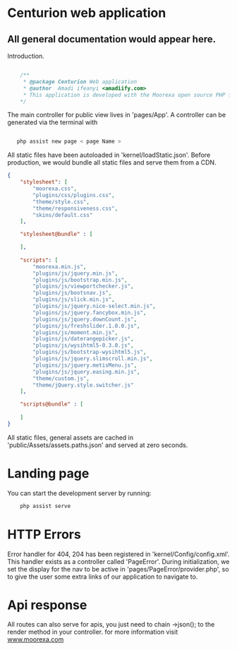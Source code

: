 # Centurion web application

## All general documentation would appear here.

Introduction.

```php

    /**
     * @package Centurion Web application
     * @author  Amadi ifeanyi <amadiify.com>
     * This application is developed with the Moorexa open source PHP framework, developed and managed by Fregate Software Lab.
    */
```

The main controller for public view lives in 'pages/App'. A controller can be generated via the terminal with 

```bash

   php assist new page < page Name >
```

All static files have been autoloaded in 'kernel/loadStatic.json'. Before production, we would bundle all static files and serve them from a CDN. 

```json
{
    "stylesheet": [
        "moorexa.css",
        "plugins/css/plugins.css",
        "theme/style.css",
        "theme/responsiveness.css",
        "skins/default.css"
    ],

    "stylesheet@bundle" : [

    ],
    
    "scripts": [
        "moorexa.min.js",
        "plugins/js/jquery.min.js",
        "plugins/js/bootstrap.min.js",
        "plugins/js/viewportchecker.js",
        "plugins/js/bootsnav.js",
        "plugins/js/slick.min.js",
        "plugins/js/jquery.nice-select.min.js",
        "plugins/js/jquery.fancybox.min.js",
        "plugins/js/jquery.downCount.js",
        "plugins/js/freshslider.1.0.0.js",
        "plugins/js/moment.min.js",
        "plugins/js/daterangepicker.js",
        "plugins/js/wysihtml5-0.3.0.js",
        "plugins/js/bootstrap-wysihtml5.js",
        "plugins/js/jquery.slimscroll.min.js",
        "plugins/js/jquery.metisMenu.js",
        "plugins/js/jquery.easing.min.js",
        "theme/custom.js",
        "theme/jQuery.style.switcher.js"
    ],

    "scripts@bundle" : [
        
    ]
}
```

All static files, general assets are cached in 'public/Assets/assets.paths.json' and served at zero seconds.

# Landing page
You can start the development server by running:

```bash
    php assist serve
```

# HTTP Errors 
Error handler for 404, 204 has been registered in 'kernel/Config/config.xml'. This handler exists as a controller called 'PageError'. During initialization, we set the display for the nav to be active in 'pages/PageError/provider.php', so to give the user some extra links of our application to navigate to.

# Api response
All routes can also serve for apis, you just need to chain ->json(); to the render method in your controller. for more information visit www.moorexa.com 